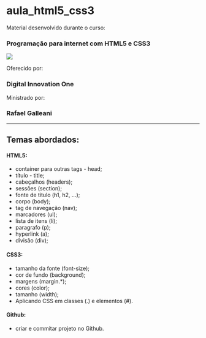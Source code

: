 # aula_html5_css3
Material desenvolvido durante o curso:

### Programação para internet com HTML5 e CSS3

![](https://i.imgur.com/Q27WjgZ.png)

Oferecido por: 

### Digital Innovation One

Ministrado por:

### Rafael Galleani

---

## Temas abordados:

#### HTML5:
- container para outras tags - head;
- título - title;
- cabeçalhos (headers);
- sessões (section);
- fonte de título (h1, h2, ...);
- corpo (body);
- tag de navegação (nav);
- marcadores (ul);
- lista de itens (li);
- paragrafo (p);
- hyperlink (a);
- divisão (div);

#### CSS3:
- tamanho da fonte (font-size);
- cor de fundo (background);
- margens (margin.*);
- cores (color);
- tamanho (width);
- Aplicando CSS em classes (.) e elementos (#).

#### Github:
- criar e commitar projeto no Github.
